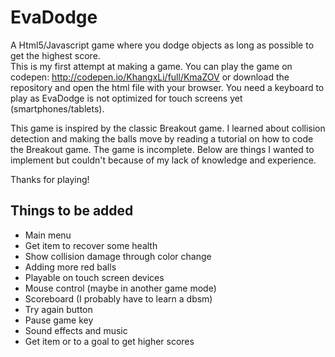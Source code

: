 # EvaDodge
A Html5/Javascript game where you dodge objects as long as possible to get the highest score.  
This is my first attempt at making a game. You can play the game on codepen: http://codepen.io/KhangxLi/full/KmaZOV or 
download the repository and open the html file with your browser. You need a keyboard to play as EvaDodge is not optimized for touch screens yet (smartphones/tablets).

This game is inspired by the classic Breakout game. I learned about collision detection and making the balls move by reading a tutorial on how to code the Breakout game.
The game is incomplete. Below are things I wanted to implement but couldn't because of my lack of knowledge and experience.

Thanks for playing!

## Things to be added
+ Main menu
+ Get item to recover some health
+ Show collision damage through color change
+ Adding more red balls
+ Playable on touch screen devices
+ Mouse control (maybe in another game mode)
+ Scoreboard (I probably have to learn a dbsm)
+ Try again button
+ Pause game key
+ Sound effects and music
+ Get item or to a goal to get higher scores


